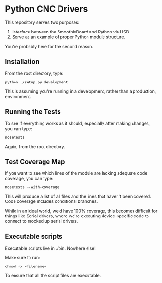 # Python CNC Drivers

This repository serves two purposes:

1. Interface between the SmoothieBoard and Python via USB
2. Serve as an example of proper Python module structure.

You're probably here for the second reason.

## Installation

From the root directory, type:

    python ./setup.py development

This is assuming you're running in a development, rather than a production, environment.

## Running the Tests

To see if everything works as it should, especially after making changes, you can type:

	nosetests

Again, from the root directory.

## Test Coverage Map

If you want to see which lines of the module are lacking adequate code coverage, you can type:

	nosetests --with-coverage

This will produce a list of all files and the lines that haven't been covered.  Code coverage includes conditional branches.

While in an ideal world, we'd have 100% coverage, this becomes difficult for things like Serial drivers, where we're executing device-specific code to connect to mocked up serial drivers.

## Executable scripts

Executable scripts live in ./bin.  Nowhere else!

Make sure to run:

	chmod +x <filename>

To ensure that all the script files are executable.
